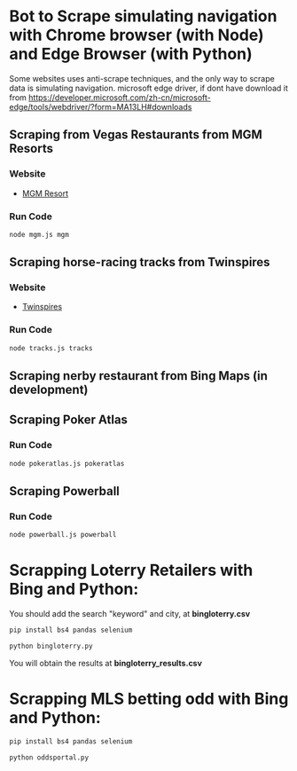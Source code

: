 # Bot to Scrape simulating navigation with Chrome browser (with Node) and Edge Browser (with Python)

Some websites uses anti-scrape techniques, and the only way to scrape data is simulating navigation.
microsoft edge driver, if dont have download it from https://developer.microsoft.com/zh-cn/microsoft-edge/tools/webdriver/?form=MA13LH#downloads

## Scraping from Vegas Restaurants from MGM Resorts

### Website
- [MGM Resort](https://www.mgmresorts.com/)

### Run Code
```bash
node mgm.js mgm
```

## Scraping horse-racing tracks from Twinspires

### Website
- [Twinspires](https://www.twinspires.com/edge/racing/tracks/belmont-park/)

### Run Code
```bash
node tracks.js tracks
```

## Scraping nerby restaurant from Bing Maps (in development)

## Scraping Poker Atlas

### Run Code
```bash
node pokeratlas.js pokeratlas
```

## Scraping Powerball

### Run Code
```bash
node powerball.js powerball
```

# Scrapping Loterry Retailers with Bing and Python:

You should add the search "keyword" and city, at **bingloterry.csv**

```bash
pip install bs4 pandas selenium
```

```bash
python bingloterry.py
```

You will obtain the results at **bingloterry_results.csv**

# Scrapping MLS betting odd with Bing and Python:

```bash
pip install bs4 pandas selenium
```

```bash
python oddsportal.py
```